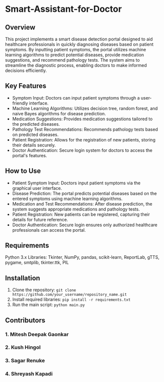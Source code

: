# Smart-Assistant-for-Doctor

## Overview
This project implements a smart disease detection portal designed to aid healthcare professionals in quickly diagnosing diseases based on patient symptoms. By inputting patient symptoms, the portal utilizes machine learning algorithms to predict potential diseases, provide medication suggestions, and recommend pathology tests. The system aims to streamline the diagnostic process, enabling doctors to make informed decisions efficiently.

## Key Features
- Symptom Input: Doctors can input patient symptoms through a user-friendly interface.
- Machine Learning Algorithms: Utilizes decision tree, random forest, and naive Bayes algorithms for disease prediction.
- Medication Suggestions: Provides medication suggestions tailored to the predicted diseases.
- Pathology Test Recommendations: Recommends pathology tests based on predicted diseases.
- Patient Registration: Allows for the registration of new patients, storing their details securely.
- Doctor Authentication: Secure login system for doctors to access the portal's features.

## How to Use
- Patient Symptom Input: Doctors input patient symptoms via the graphical user interface.
- Disease Prediction: The portal predicts potential diseases based on the entered symptoms using machine learning algorithms.
- Medication and Test Recommendations: After disease prediction, the system suggests appropriate medications and pathology tests.
- Patient Registration: New patients can be registered, capturing their details for future reference.
- Doctor Authentication: Secure login ensures only authorized healthcare professionals can access the portal.

## Requirements
Python 3.x
Libraries: Tkinter, NumPy, pandas, scikit-learn, ReportLab, gTTS, pygame, smtplib, tkinter.ttk, PIL

## Installation
1. Clone the repository: `git clone https://github.com/your_username/repository_name.git`
2. Install required libraries: `pip install -r requirements.txt`
3. Run the main script: `python main.py`

## Contributors
### 1. Mitesh Deepak Gaonkar
### 2. Kush Hingol
### 3. Sagar Renuke
### 4. Shreyash Kapadi
